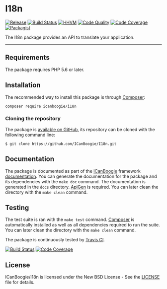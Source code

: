 # I18n

[![Release](https://img.shields.io/packagist/v/icanboogie/i18n.svg)](https://packagist.org/packages/icanboogie/i18n)
[![Build Status](https://img.shields.io/travis/ICanBoogie/i18n/master.svg)](http://travis-ci.org/ICanBoogie/i18n)
[![HHVM](https://img.shields.io/hhvm/icanboogie/i18n.svg)](http://hhvm.h4cc.de/package/icanboogie/i18n)
[![Code Quality](https://img.shields.io/scrutinizer/g/ICanBoogie/i18n/master.svg)](https://scrutinizer-ci.com/g/ICanBoogie/i18n)
[![Code Coverage](https://img.shields.io/coveralls/ICanBoogie/i18n/master.svg)](https://coveralls.io/r/ICanBoogie/i18n)
[![Packagist](https://img.shields.io/packagist/dt/icanboogie/i18n.svg)](https://packagist.org/packages/icanboogie/i18n)

The I18n package provides an API to translate your application.





----------





## Requirements

The package requires PHP 5.6 or later.





## Installation

The recommended way to install this package is through [Composer](http://getcomposer.org/):

```
composer require icanboogie/i18n
```





### Cloning the repository

The package is [available on GitHub](https://github.com/ICanBoogie/I18n), its repository can be
cloned with the following command line:

	$ git clone https://github.com/ICanBoogie/I18n.git





## Documentation

The package is documented as part of the [ICanBoogie](https://icanboogie.org/) framework
[documentation](https://icanboogie.org/docs/). You can generate the documentation for the package
and its dependencies with the `make doc` command. The documentation is generated in the `docs`
directory. [ApiGen](http://apigen.org/) is required. You can later clean the directory with
the `make clean` command.





## Testing

The test suite is ran with the `make test` command. [Composer](http://getcomposer.org/) is
automatically installed as well as all dependencies required to run the suite. You can later
clean the directory with the `make clean` command.

The package is continuously tested by [Travis CI](http://about.travis-ci.org/).

[![Build Status](https://img.shields.io/travis/ICanBoogie/i18n/master.svg)](http://travis-ci.org/ICanBoogie/i18n)
[![Code Coverage](https://img.shields.io/coveralls/ICanBoogie/i18n/master.svg)](https://coveralls.io/r/ICanBoogie/i18n)





## License

ICanBoogie/I18n is licensed under the New BSD License - See the [LICENSE](LICENSE) file for details.
